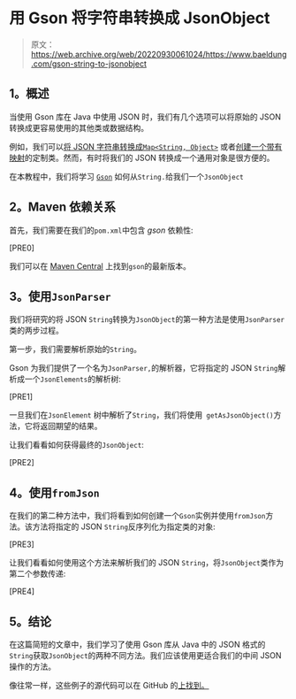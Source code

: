 # 用 Gson 将字符串转换成 JsonObject

> 原文：<https://web.archive.org/web/20220930061024/https://www.baeldung.com/gson-string-to-jsonobject>

## **1。概述**

当使用 Gson 库在 Java 中使用 JSON 时，我们有几个选项可以将原始的 JSON 转换成更容易使用的其他类或数据结构。

例如，我们可以[将 JSON 字符串转换成`Map<String, Object>`](/web/20221116220337/https://www.baeldung.com/gson-json-to-map) 或者[创建一个带有映射](/web/20221116220337/https://www.baeldung.com/gson-deserialization-guide)的定制类。然而，有时将我们的 JSON 转换成一个通用对象是很方便的。

在本教程中，我们将学习 [`Gson`](https://web.archive.org/web/20221116220337/https://github.com/google/gson) 如何从`String.`给我们一个`JsonObject`

## **2。Maven 依赖关系**

首先，我们需要在我们的`pom.xml`中包含 *gson* 依赖性:

[PRE0]

我们可以在 [Maven Central](https://web.archive.org/web/20221116220337/https://search.maven.org/search?q=g:com.google.code.gson%20AND%20a:gson&core=gav) 上找到`gson`的最新版本。

## **3。使用`JsonParser`**

我们将研究的将 JSON `String`转换为`JsonObject`的第一种方法是使用`JsonParser`类的两步过程。

第一步，我们需要解析原始的`String`。

Gson 为我们提供了一个名为`JsonParser,`的解析器，它将指定的 JSON `String`解析成一个`JsonElements`的解析树:

[PRE1]

一旦我们在`JsonElement` 树中解析了`String`，我们将使用` getAsJsonObject()`方法，它将返回期望的结果。

让我们看看如何获得最终的`JsonObject`:

[PRE2]

## **4。使用`fromJson`**

在我们的第二种方法中，我们将看到如何创建一个`Gson`实例并使用`fromJson`方法。该方法将指定的 JSON `String`反序列化为指定类的对象:

[PRE3]

让我们看看如何使用这个方法来解析我们的 JSON `String`，将`JsonObject`类作为第二个参数传递:

[PRE4]

## **5。结论**

在这篇简短的文章中，我们学习了使用 Gson 库从 Java 中的 JSON 格式的`String`获取`JsonObject`的两种不同方法。我们应该使用更适合我们的中间 JSON 操作的方法。

像往常一样，这些例子的源代码可以在 GitHub 的[上找到。](https://web.archive.org/web/20221116220337/https://github.com/eugenp/tutorials/tree/master/json-modules/gson)